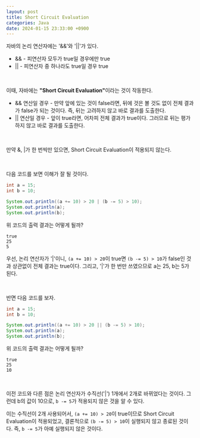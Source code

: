 ```yaml
---
layout: post
title: Short Circuit Evaluation
categories: Java
date: 2024-01-15 23:33:00 +0900
---
```

자바의 논리 연산자에는 '&&'와 '&#124;&#124;'가 있다.

* && - 피연산자 모두가 true일 경우에만 true
* &#124;&#124; - 피연산자 중 하나라도 true일 경우 true

<br>

이때, 자바에는 <b>"Short Circuit Evaluation"</b>이라는 것이 작동한다.

* && 연산일 경우 - 만약 앞에 있는 것이 false라면, 뒤에 것은 볼 것도 없이 전체 결과가 false가 되는 것이다. 즉, 뒤는 고려하지 않고 바로 결과를 도출한다.
* &#124;&#124; 연산일 경우 - 앞이 true라면, 어차피 전체 결과가 true이다. 그러므로 뒤는 평가하지 않고 바로 결과를 도출한다.

<br>

만약 &, &#124;가 한 번씩만 있으면, Short Circuit Evaluation이 적용되지 않는다.

<br>

다음 코드를 보면 이해가 잘 될 것이다.

```java
int a = 15;
int b = 10;

System.out.println((a += 10) > 20 | (b -= 5) > 10);
System.out.println(a);
System.out.println(b);
```

위 코드의 출력 결과는 어떻게 될까?

```
true
25
5
```

우선, 논리 연산자가 '&#124;'이니, ```(a += 10) > 20```이 true면 ```(b -= 5) > 10```가 false인 것과 상관없이 전체 결과는 true이다. 그리고, '&#124;'가 한 번만 쓰였으므로 a는 25, b는 5가 된다.

<br>

반면 다음 코드를 보자.

```java
int a = 15;
int b = 10;

System.out.println((a += 10) > 20 || (b -= 5) > 10);
System.out.println(a);
System.out.println(b);
```

위 코드의 출력 결과는 어떻게 될까?

```
true
25
10
```

<br>

이전 코드와 다른 점은 논리 연산자가 수직선('&#124;') 1개에서 2개로 바뀌었다는 것이다. 그런데 b의 값이 10으로, ```b -= 5```가 적용되지 않은 것을 알 수 있다.

이는 수직선이 2개 사용되어서, ```(a += 10) > 20```이 true이므로 Short Circuit Evaluation이 적용되었고, 결론적으로 ```(b -= 5) > 10```이 실행되지 않고 종료된 것이다. 즉, ```b -= 5```가 아예 실행되지 않은 것이다.